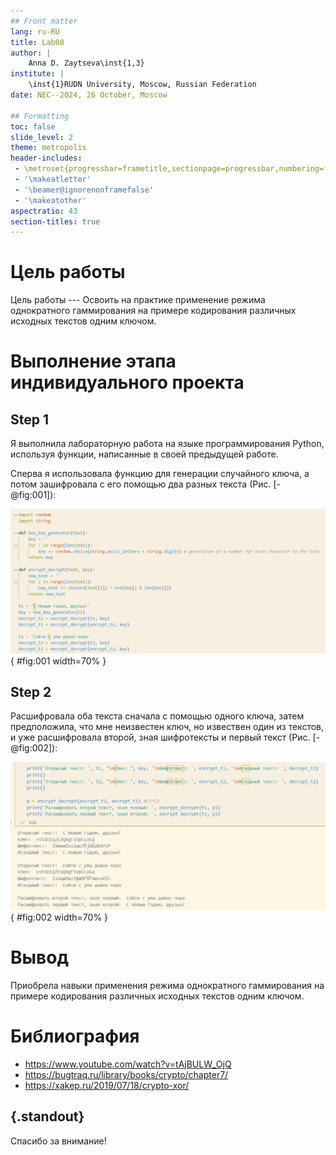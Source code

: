 ```yaml
---
## Front matter
lang: ru-RU
title: Lab08
author: |
	Anna D. Zaytseva\inst{1,3}
institute: |
	\inst{1}RUDN University, Moscow, Russian Federation
date: NEC--2024, 26 October, Moscow

## Formatting
toc: false
slide_level: 2
theme: metropolis
header-includes: 
 - \metroset{progressbar=frametitle,sectionpage=progressbar,numbering=fraction}
 - '\makeatletter'
 - '\beamer@ignorenonframefalse'
 - '\makeatother'
aspectratio: 43
section-titles: true
---
```


# Цель работы

Цель работы --- Освоить на практике применение режима однократного гаммирования на примере кодирования различных исходных текстов одним ключом.

# Выполнение этапа индивидуального проекта

## Step 1

Я выполнила лабораторную работа на языке программирования Python, используя функции, написанные в своей предыдущей работе.

Сперва я использовала функцию для генерации случайного ключа, а потом зашифровала с его помощью два разных текста (Рис. [-@fig:001]):

![Генерация ключа и шифрование текстов](images/1.png){ #fig:001 width=70% }

## Step 2

Расшифровала оба текста сначала с помощью одного ключа, затем предположила, что мне неизвестен ключ, но извествен один из текстов, и уже расшифровала второй, зная шифротексты и первый текст (Рис. [-@fig:002]):

![Результат работы программы](images/2.png){ #fig:002 width=70% }

# Вывод

Приобрела навыки применения режима однократного гаммирования на примере кодирования различных исходных текстов одним ключом.

# Библиография

* https://www.youtube.com/watch?v=tAjBULW_OjQ
* https://bugtraq.ru/library/books/crypto/chapter7/
* https://xakep.ru/2019/07/18/crypto-xor/

## {.standout}

Спасибо за внимание!